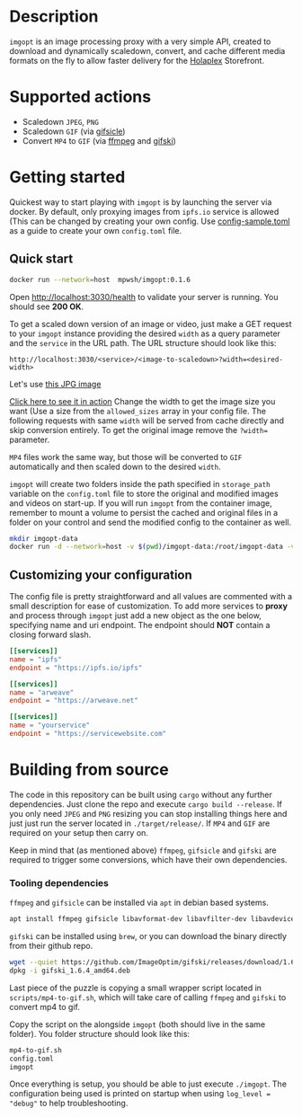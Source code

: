# Description
`imgopt` is an image processing proxy with a very simple API, created to download and dynamically scaledown, convert, and cache different media formats on the fly to allow faster delivery for the [Holaplex](holaplex.com) Storefront.

# Supported actions
  - Scaledown `JPEG`, `PNG`
  - Scaledown `GIF` (via [gifsicle](https://github.com/kohler/gifsicle))
  - Convert `MP4` to `GIF` (via [ffmpeg](https://github.com/FFmpeg/FFmpeg) and [gifski](https://github.com/ImageOptim/gifski))


# Getting started

Quickest way to start playing with `imgopt` is by launching the server via docker.
By default, only proxying images from `ipfs.io` service is allowed (This can be changed by creating your own config. Use [config-sample.toml](config-sample.toml) as a guide to create your own `config.toml` file.

## Quick start
```bash
docker run --network=host  mpwsh/imgopt:0.1.6
```
Open [http://localhost:3030/health](http://localhost:3030/health) to validate your server is running. You should see **200 OK**.


To get a scaled down version of an image or video, just make a GET request to your `imgopt` instance providing the desired `width` as a query parameter and the `service` in the URL path.
The URL structure should look like this:
```text
http://localhost:3030/<service>/<image-to-scaledown>?width=<desired-width>
```

Let's use [this JPG image](https://ipfs.io/ipfs/bafybeih26pot7dyvqkjabsx75fuypf6cy6derd6tojnfpctja75a2j7uk4)

[Click here to see it in action](http://localhost:3030/ipfs/bafybeih26pot7dyvqkjabsx75fuypf6cy6derd6tojnfpctja75a2j7uk4?width=600)
Change the width to get the image size you want (Use a size from the `allowed_sizes` array in your config file. The following requests with same `width` will be served from cache directly and skip conversion entirely.
To get the original image remove the `?width=` parameter.

`MP4` files work the same way, but those will be converted to `GIF` automatically and then scaled down to the desired `width`.

`imgopt` will create two folders inside the path specified in `storage_path` variable on the `config.toml` file to store the original and modified images and videos on start-up.
If you will run `imgopt` from the container image, remember to mount a volume to persist the cached and original files in a folder on your control and send the modified config to the container as well.

```bash
mkdir imgopt-data
docker run -d --network=host -v $(pwd)/imgopt-data:/root/imgopt-data -v $(pwd)/config.toml:/root/config.toml mpwsh/imgopt:0.1.5
```
## Customizing your configuration
The config file is pretty straightforward and all values are commented with a small description for ease of customization.
To add more services to **proxy** and process through `imgopt` just add a new object as the one below, specifying name and uri endpoint.
The endpoint should **NOT** contain a closing forward slash.
```toml
[[services]]
name = "ipfs"
endpoint = "https://ipfs.io/ipfs"

[[services]]
name = "arweave"
endpoint = "https://arweave.net"

[[services]]
name = "yourservice"
endpoint = "https://servicewebsite.com"

```
# Building from source
The code in this repository can be built using `cargo` without any further dependencies. Just clone the repo and execute `cargo build --release`.
If you only need `JPEG` and `PNG` resizing you can stop installing things here and just just run the server located in `./target/release/`.
If `MP4` and `GIF` are required on your setup then carry on.

Keep in mind that (as mentioned above) `ffmpeg`, `gifsicle` and `gifski` are required to trigger some conversions, which have their own dependencies.

### Tooling dependencies
`ffmpeg` and `gifsicle` can be installed via `apt` in debian based systems.

```bash
apt install ffmpeg gifsicle libavformat-dev libavfilter-dev libavdevice-dev libclang-dev clang -y
```
`gifski` can be installed using `brew`, or you can download the binary directly from their github repo.

```bash
wget --quiet https://github.com/ImageOptim/gifski/releases/download/1.6.4/gifski_1.6.4_amd64.deb
dpkg -i gifski_1.6.4_amd64.deb
```

Last piece of the puzzle is copying a small wrapper script located in `scripts/mp4-to-gif.sh`, which will take care of calling `ffmpeg` and `gifski` to convert mp4 to gif.

Copy the script on the alongside `imgopt` (both should live in the same folder).
You folder structure should look like this:

```bash
mp4-to-gif.sh
config.toml
imgopt
```

Once everything is setup, you should be able to just execute `./imgopt`.
The configuration being used is printed on startup when using `log_level = "debug"` to help troubleshooting.
